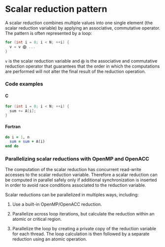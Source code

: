 # Scalar reduction pattern

A scalar reduction combines multiple values into one single element (the scalar
reduction variable) by applying an associative, commutative operator. The
pattern is often represented by a loop: 

```c
for (int i = 0; i < N; ++i) {
  v = v ⨁ ...
}
```

`v` is the scalar reduction variable and `⨁` is the associative and commutative
reduction operator that guarantees that the order in which the computations are
performed will not alter the final result of the reduction operation. 

### Code examples

#### C

```c
for (int i = 0; i < N; ++i) {
  sum += A[i];
}
```

#### Fortran

```f90
do i = 1, n
  sum = sum + A(i)
end do
```

### Parallelizing scalar reductions with OpenMP and OpenACC

The computation of the scalar reduction has concurrent read-write accesses to
the scalar reduction variable. Therefore a scalar reduction can be computed in
parallel safely only if additional synchronization is inserted in order to avoid
race conditions associated to the reduction variable. 

Scalar reductions can be parallelized in multiples ways, including: 

1. Use a built-in OpenMP/OpenACC reduction.

2. Parallelize across loop iterations, but calculate the reduction within an
atomic or critical region.

3. Parallelize the loop by creating a private copy of the reduction variable for
each thread. The loop calculation is then followed by a separate reduction using
an atomic operation. 
